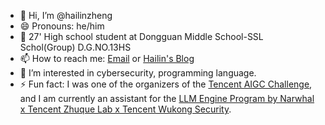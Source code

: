 - 👋 Hi, I’m @hailinzheng
- 😄 Pronouns: he/him
- 🏫 27' High school student at Dongguan Middle School-SSL Schol(Group) D.G.NO.13HS
- 📫 How to reach me: [Email](iszhenghailin@gmail.com) or [Hailin's Blog](https://RaffertyZheng.github.io/)
- 👀 I’m interested in cybersecurity, programming language.
- ⚡ Fun fact: I was one of the organizers of the [Tencent AIGC Challenge](https://bbs.kanxue.com/thread-286577.htm), and I am currently an assistant for the [LLM Engine Program by Narwhal x Tencent Zhuque Lab x Tencent Wukong Security](https://securenexuslab.github.io/2025/07/16/LLM-engine-plan/).

